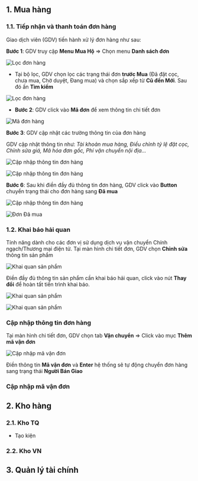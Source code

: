
## 1. Mua hàng

### 1.1. Tiếp nhận và thanh toán đơn hàng

Giao dịch viên (GDV) tiến hành xử lý đơn hàng như sau:

**Bước 1**: GDV truy cập **Menu Mua Hộ** => Chọn menu **Danh sách đơn** 

![Lọc đơn hàng](https://user-images.githubusercontent.com/73226975/175575370-3225c8a0-9db2-47e0-864d-c2ee83ce2db1.png)

- Tại bộ lọc, GDV chọn lọc các trạng thái đơn **trước Mua** (Đã đặt cọc, chưa mua, Chờ duyệt, Đang mua) và chọn sắp xếp từ **Cũ đến Mới**. Sau đó ấn **Tìm kiếm**

![Lọc đơn hàng](https://user-images.githubusercontent.com/73226975/175576092-c8060105-b50f-4cb5-9ea9-af90dd60b049.png)

- **Bước 2**: GDV click vào **Mã đơn** để xem thông tin chi tiết đơn

![Mã đơn hàng](https://user-images.githubusercontent.com/73226975/175576561-25cf11e9-a68c-4b72-823e-101be3ce6bf6.png)

**Bước 3**: GDV cập nhật các trường thông tin của đơn hàng

GDV cập nhật thông tin như: *Tài khoản mua hàng, Điều chỉnh tỷ lệ đặt cọc, Chỉnh sửa giá, Mã hóa đơn gốc, Phí vận chuyển nội địa...*

![Cập nhập thông tin đơn hàng](https://user-images.githubusercontent.com/73226975/175577634-8f272dc1-1601-4d54-ae4d-4c26f362c9a3.png)

![Cập nhập thông tin đơn hàng](https://user-images.githubusercontent.com/73226975/175591309-b1eebc8f-8bdd-4bcb-bf1d-dadca1ff06f6.png)

**Bước 6**: Sau khi điền đầy đủ thông tin đơn hàng, GDV click vào **Button** chuyển trạng thái cho đơn hàng sang **Đã mua**

![Cập nhập thông tin đơn hàng](https://user-images.githubusercontent.com/73226975/175578331-55f2e2db-0775-4ee3-bdce-894cf5de6fa1.png)

![Đơn Đã mua](https://user-images.githubusercontent.com/73226975/175606385-4811378e-8bf0-4af6-aa86-cdce7089916c.png)

### 1.2. Khai báo hải quan
Tính năng dành cho các đơn vị sử dụng dịch vụ vận chuyển Chính ngạch/Thương mại điện tử.
Tại màn hình chi tiết đơn, GDV chọn **Chỉnh sửa** thông tin sản phẩm

![Khai quan sản phẩm](https://user-images.githubusercontent.com/73226975/175604215-6ba83445-5077-42c8-8c66-1e8a22c84701.png)

Điền đầy đủ thông tin sản phẩm cần khai báo hải quan, click vào nút **Thay đổi** để hoàn tất tiến trình khai báo.

![Khai quan sản phẩm](https://user-images.githubusercontent.com/73226975/175604006-bdff84a6-9cca-44e5-b073-1a6ff901de7d.png)

![Khai quan sản phẩm](https://user-images.githubusercontent.com/73226975/175604459-baf1ff6b-58d7-47eb-988b-9d027efc60d7.png)

### Cập nhập thông tin đơn hàng

Tại màn hình chi tiết đơn, GDV chọn tab **Vận chuyển** => Click vào mục **Thêm mã vận đơn**

![Cập nhập mã vận đơn](https://user-images.githubusercontent.com/73226975/175607161-1bf98b67-7635-48f1-9d0d-e47cb1bbf3a5.png)

Điền thông tin **Mã vận đơn** và **Enter** hệ thống sẽ tự động chuyển đơn hàng sang trạng thái **Người Bán Giao**


### Cập nhập mã vận đơn
## 2. Kho hàng
### 2.1. Kho TQ
- Tạo kiện
### 2.2. Kho VN
## 3. Quản lý tài chính
